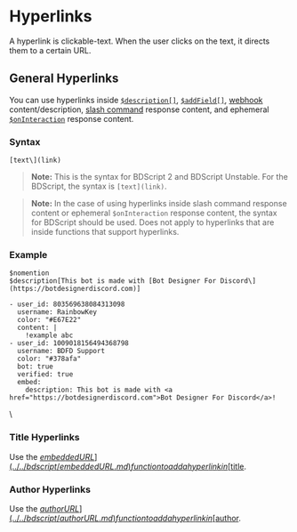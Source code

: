 # Hyperlinks
A hyperlink is clickable-text. When the user clicks on the text, it directs them to a certain URL.

## General Hyperlinks
You can use hyperlinks inside [`$description[]`](../../bdscript/description.md), [`$addField[]`](../../bdscript/addField.md), [webhook](../../guides/general/webhooks.md) content/description, [slash command](../../guides/general/interactions/slashCommands/aboutSlashCommands.md) response content, and ephemeral [`$onInteraction`](../../callbacks/onInteraction.md) response content.

### Syntax
```
[text\](link)
```
> **Note:** This is the syntax for BDScript 2 and BDScript Unstable. For the BDScript, the syntax is `[text](link)`.

> **Note:** In the case of using hyperlinks inside slash command response content or ephemeral `$onInteraction` response content, the syntax for BDScript should be used. Does not apply to hyperlinks that are inside functions that support hyperlinks. 

### Example
```
$nomention
$description[This bot is made with [Bot Designer For Discord\](https://botdesignerdiscord.com)]
```

``` discord yaml
- user_id: 803569638084313098
  username: RainbowKey
  color: "#E67E22"
  content: |
    !example abc
- user_id: 1009018156494368798
  username: BDFD Support
  color: "#378afa"
  bot: true
  verified: true
  embed: 
    description: This bot is made with <a href="https://botdesignerdiscord.com">Bot Designer For Discord</a>!
```
\

### Title Hyperlinks
Use the [$embeddedURL](../../bdscript/embeddedURL.md) function to add a hyperlink in [$title](../../bdscript/title.md).

### Author Hyperlinks
Use the [$authorURL](../../bdscript/authorURL.md) function to add a hyperlink in [$author](../../bdscript/author.md).
